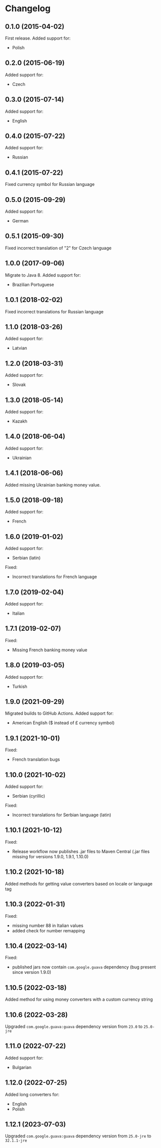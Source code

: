 Changelog
=========

## 0.1.0 (2015-04-02)

First release. Added support for:

  - Polish

## 0.2.0 (2015-06-19)

Added support for:

  - Czech
  
## 0.3.0 (2015-07-14)

Added support for:

  - English
  
## 0.4.0 (2015-07-22)

Added support for:

  - Russian

## 0.4.1 (2015-07-22)

Fixed currency symbol for Russian language

## 0.5.0 (2015-09-29)

Added support for:

  - German

## 0.5.1 (2015-09-30)

Fixed incorrect translation of "2" for Czech language

## 1.0.0 (2017-09-06)

Migrate to Java 8. Added support for:

  - Brazilian Portuguese

## 1.0.1 (2018-02-02)

Fixed incorrect translations for Russian language

## 1.1.0 (2018-03-26)

Added support for:

  - Latvian

## 1.2.0 (2018-03-31)

Added support for:

  - Slovak

## 1.3.0 (2018-05-14)

Added support for:

  - Kazakh

## 1.4.0 (2018-06-04)

Added support for:

  - Ukrainian

## 1.4.1 (2018-06-06)

Added missing Ukrainian banking money value.

## 1.5.0 (2018-09-18)

Added support for:

  - French

## 1.6.0 (2019-01-02)

Added support for:

  - Serbian (latin)
  
Fixed:

  - Incorrect translations for French language

## 1.7.0 (2019-02-04)

Added support for:

  - Italian

## 1.7.1 (2019-02-07)

Fixed:

  - Missing French banking money value

## 1.8.0 (2019-03-05)

Added support for:

  - Turkish

## 1.9.0 (2021-09-29)

Migrated builds to GitHub Actions. Added support for:

  - American English ($ instead of £ currency symbol)

## 1.9.1 (2021-10-01)

Fixed:

  - French translation bugs

## 1.10.0 (2021-10-02)

Added support for:

  - Serbian (cyrillic)
  
Fixed:

  - Incorrect translations for Serbian language (latin)

## 1.10.1 (2021-10-12)

Fixed:

  - Release workflow now publishes .jar files to Maven Central (.jar files missing for versions 1.9.0, 1.9.1, 1.10.0)

## 1.10.2 (2021-10-18)

Added methods for getting value converters based on locale or language tag

## 1.10.3 (2022-01-31)

Fixed:

  - missing number 88 in Italian values
  - added check for number remapping

## 1.10.4 (2022-03-14)

Fixed:

  - published jars now contain `com.google.guava` dependency (bug present since version 1.9.0)

## 1.10.5 (2022-03-18)

Added method for using money converters with a custom currency string

## 1.10.6 (2022-03-28)

Upgraded `com.google.guava:guava` dependency version from `23.0` to `25.0-jre`

## 1.11.0 (2022-07-22)

Added support for:

  - Bulgarian

## 1.12.0 (2022-07-25)

Added long converters for:

  - English
  - Polish

## 1.12.1 (2023-07-03)

Upgraded `com.google.guava:guava` dependency version from `25.0-jre` to `32.1.1-jre`
